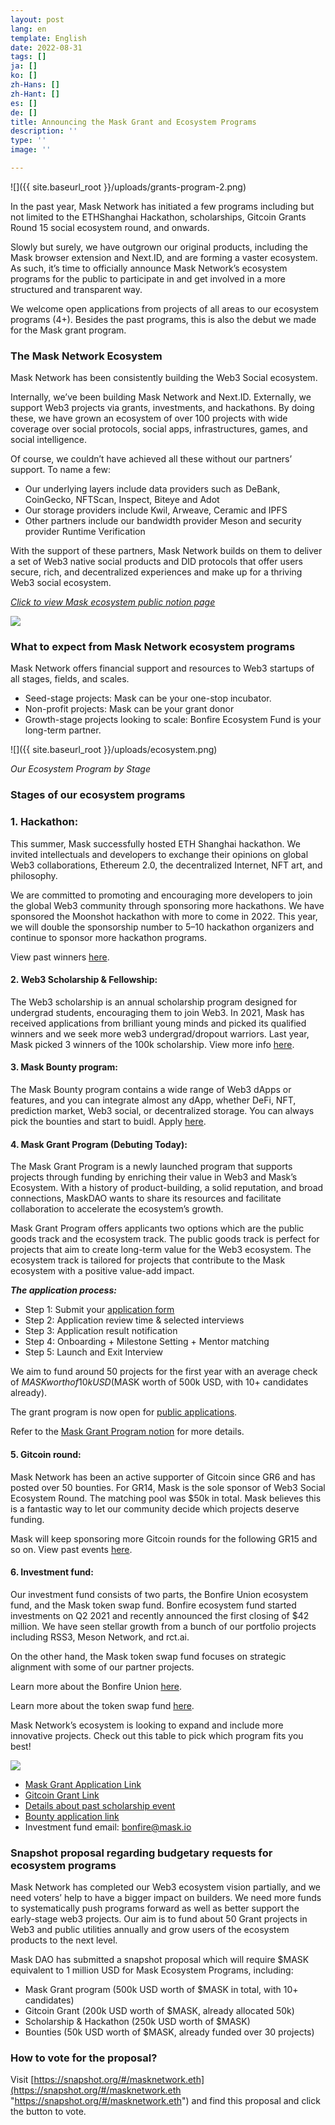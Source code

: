 ```yaml
---
layout: post
lang: en
template: English
date: 2022-08-31
tags: []
ja: []
ko: []
zh-Hans: []
zh-Hant: []
es: []
de: []
title: Announcing the Mask Grant and Ecosystem Programs
description: ''
type: ''
image: ''

---
```

![]({{ site.baseurl_root }}/uploads/grants-program-2.png)

In the past year, Mask Network has initiated a few programs including but not limited to the ETHShanghai Hackathon, scholarships, Gitcoin Grants Round 15 social ecosystem round, and onwards.

Slowly but surely, we have outgrown our original products, including the Mask browser extension and Next.ID, and are forming a vaster ecosystem. As such, it’s time to officially announce Mask Network’s ecosystem programs for the public to participate in and get involved in a more structured and transparent way.

We welcome open applications from projects of all areas to our ecosystem programs (4+). Besides the past programs, this is also the debut we made for the Mask grant program.

### The Mask Network Ecosystem

Mask Network has been consistently building the Web3 Social ecosystem.

Internally, we’ve been building Mask Network and Next.ID. Externally, we support Web3 projects via grants, investments, and hackathons. By doing these, we have grown an ecosystem of over 100 projects with wide coverage over social protocols, social apps, infrastructures, games, and social intelligence.

Of course, we couldn’t have achieved all these without our partners’ support. To name a few:

* Our underlying layers include data providers such as DeBank, CoinGecko, NFTScan, Inspect, Biteye and Adot
* Our storage providers include Kwil, Arweave, Ceramic and IPFS
* Other partners include our bandwidth provider Meson and security provider Runtime Verification

With the support of these partners, Mask Network builds on them to deliver a set of Web3 native social products and DID protocols that offer users secure, rich, and decentralized experiences and make up for a thriving Web3 social ecosystem.

[_Click to view Mask ecosystem public notion page_](https://mask.notion.site/Mask-Ecosystem-Overview-public-page-8170b5ed7e7f4424b45c060377108396ic-page-8170b5ed7e7f4424b45c060377108396)

![](https://miro.medium.com/max/1400/1*shk8jVU32EHV8F2aJDMZhA.png)

### What to expect from Mask Network ecosystem programs

Mask Network offers financial support and resources to Web3 startups of all stages, fields, and scales.

* Seed-stage projects: Mask can be your one-stop incubator.
* Non-profit projects: Mask can be your grant donor
* Growth-stage projects looking to scale: Bonfire Ecosystem Fund is your long-term partner.

![]({{ site.baseurl_root }}/uploads/ecosystem.png)

_Our Ecosystem Program by Stage_

### Stages of our ecosystem programs

### 1. Hackathon:

This summer, Mask successfully hosted ETH Shanghai hackathon. We invited intellectuals and developers to exchange their opinions on global Web3 collaborations, Ethereum 2.0, the decentralized Internet, NFT art, and philosophy.

We are committed to promoting and encouraging more developers to join the global Web3 community through sponsoring more hackathons. We have sponsored the Moonshot hackathon with more to come in 2022. This year, we will double the sponsorship number to 5–10 hackathon organizers and continue to sponsor more hackathon programs.

View past winners [here](https://www.ethshanghai.org/).

#### 2. Web3 Scholarship & Fellowship:

The Web3 scholarship is an annual scholarship program designed for undergrad students, encouraging them to join Web3. In 2021, Mask has received applications from brilliant young minds and picked its qualified winners and we seek more web3 undergrad/dropout warriors. Last year, Mask picked 3 winners of the 100k scholarship. View more info [here](https://twitter.com/suji_yan/status/1464929882257772545).

#### 3. Mask Bounty program:

The Mask Bounty program contains a wide range of Web3 dApps or features, and you can integrate almost any dApp, whether DeFi, NFT, prediction market, Web3 social, or decentralized storage. You can always pick the bounties and start to buidl. Apply [here](https://gitcoin.co/dimensiondev/bounties).

#### 4. Mask Grant Program (Debuting Today):

The Mask Grant Program is a newly launched program that supports projects through funding by enriching their value in Web3 and Mask’s Ecosystem. With a history of product-building, a solid reputation, and broad connections, MaskDAO wants to share its resources and facilitate collaboration to accelerate the ecosystem’s growth.

Mask Grant Program offers applicants two options which are the public goods track and the ecosystem track. The public goods track is perfect for projects that aim to create long-term value for the Web3 ecosystem. The ecosystem track is tailored for projects that contribute to the Mask ecosystem with a positive value-add impact.

**_The application process:_**

* Step 1: Submit your [application form](https://forms.gle/WxCfhdAyBne6V46D7)
* Step 2: Application review time & selected interviews
* Step 3: Application result notification
* Step 4: Onboarding + Milestone Setting + Mentor matching
* Step 5: Launch and Exit Interview

We aim to fund around 50 projects for the first year with an average check of $MASK worth of 10k USD ($MASK worth of 500k USD, with 10+ candidates already).

The grant program is now open for [public applications](https://forms.gle/WxCfhdAyBne6V46D7).

Refer to the [Mask Grant Program notion](https://mask.notion.site/Mask-Grant-Program-4b177b18925f4c57b2346d6ec85e641d) for more details.

#### 5. Gitcoin round:

Mask Network has been an active supporter of Gitcoin since GR6 and has posted over 50 bounties. For GR14, Mask is the sole sponsor of Web3 Social Ecosystem Round. The matching pool was $50k in total. Mask believes this is a fantastic way to let our community decide which projects deserve funding.

Mask will keep sponsoring more Gitcoin rounds for the following GR15 and so on. View past events [here](https://gitcoin.co/blog/gr14-announce/).

#### 6. Investment fund:

Our investment fund consists of two parts, the Bonfire Union ecosystem fund, and the Mask token swap fund. Bonfire ecosystem fund started investments on Q2 2021 and recently announced the first closing of $42 million. We have seen stellar growth from a bunch of our portfolio projects including RSS3, Meson Network, and rct.ai.

On the other hand, the Mask token swap fund focuses on strategic alignment with some of our partner projects.

Learn more about the Bonfire Union [here](https://techcrunch.com/2022/07/06/bonfire-union-mask-network-maiden-fund/).

Learn more about the token swap fund [here](https://snapshot.org/#/masknetwork.eth/proposal/QmTNXDrx2xwrFZoU96dfPXe8p5DwCmZLBEGc7VoxMU66eL).

Mask Network’s ecosystem is looking to expand and include more innovative projects. Check out this table to pick which program fits you best!

![](https://miro.medium.com/max/1400/0*XzpUfKqS5ZQHL2Hp)

* [Mask Grant Application Link](https://forms.gle/WxCfhdAyBne6V46D7)
* [Gitcoin Grant Link](https://gitcoin.co/grants/new)
* [Details about past scholarship event](https://twitter.com/suji_yan/status/1464929882257772545)
* [Bounty application link](https://gitcoin.co/dimensiondev/bounties)
* Investment fund email: bonfire@mask.io

### Snapshot proposal regarding budgetary requests for ecosystem programs

Mask Network has completed our Web3 ecosystem vision partially, and we need voters’ help to have a bigger impact on builders. We need more funds to systematically push programs forward as well as better support the early-stage web3 projects. Our aim is to fund about 50 Grant projects in Web3 and public utilities annually and grow users of the ecosystem products to the next level.

Mask DAO has submitted a snapshot proposal which will require $MASK equivalent to 1 million USD for Mask Ecosystem Programs, including:

* Mask Grant program (500k USD worth of $MASK in total, with 10+ candidates)
* Gitcoin Grant (200k USD worth of $MASK, already allocated 50k)
* Scholarship & Hackathon (250k USD worth of $MASK)
* Bounties (50k USD worth of $MASK, already funded over 30 projects)

### How to vote for the proposal?

Visit [https://snapshot.org/#/masknetwork.eth](https://snapshot.org/#/masknetwork.eth "https://snapshot.org/#/masknetwork.eth") and find this proposal and click the button to vote.